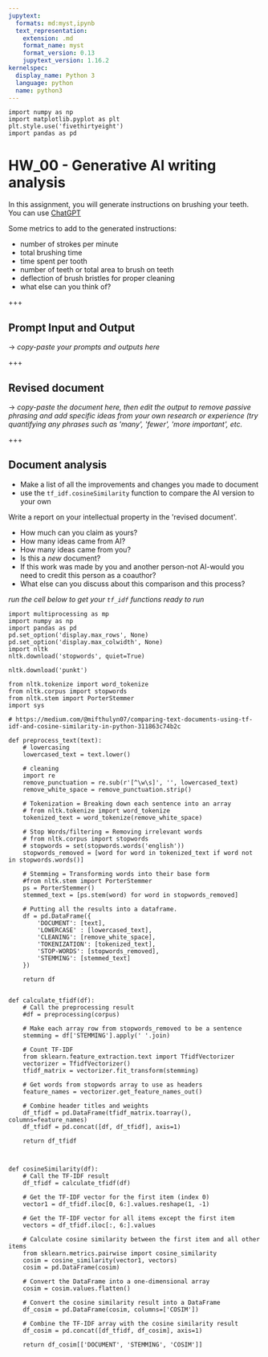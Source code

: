 ```yaml
---
jupytext:
  formats: md:myst,ipynb
  text_representation:
    extension: .md
    format_name: myst
    format_version: 0.13
    jupytext_version: 1.16.2
kernelspec:
  display_name: Python 3
  language: python
  name: python3
---
```


```{code-cell} ipython3
import numpy as np
import matplotlib.pyplot as plt
plt.style.use('fivethirtyeight')
import pandas as pd
```

# HW_00 - Generative AI writing analysis

In this assignment, you will generate instructions on brushing your teeth. You can use [ChatGPT](https://chatgpt.com/)

Some metrics to add to the generated instructions:

- number of strokes per minute
- total brushing time
- time spent per tooth 
- number of teeth or total area to brush on teeth
- deflection of brush bristles for proper cleaning
- what else can you think of?

+++

## Prompt Input and Output

-> _copy-paste your prompts and outputs here_

+++

## Revised document

-> _copy-paste the document here, then edit the output to remove passive phrasing and add specific ideas from your own research or experience (try quantifying any phrases such as 'many', 'fewer', 'more important', etc._

+++

## Document analysis

- Make a list of all the improvements and changes you made to document
- use the `tf_idf.cosineSimilarity` function to compare the AI version to your own

Write a report on your intellectual property  in the 'revised document'. 
- How much can you claim as yours?
- How many ideas came from AI?
- How many ideas came from you?
- Is this a _new_ document?
- If this work was made by you and another person-not AI-would you need to credit this person as a coauthor?
- What else can you discuss about this comparison and this process?

_run the cell below to get your `tf_idf` functions ready to run_

```{code-cell} ipython3
import multiprocessing as mp
import numpy as np
import pandas as pd
pd.set_option('display.max_rows', None)
pd.set_option('display.max_colwidth', None)
import nltk
nltk.download('stopwords', quiet=True)

nltk.download('punkt')

from nltk.tokenize import word_tokenize
from nltk.corpus import stopwords
from nltk.stem import PorterStemmer
import sys

# https://medium.com/@mifthulyn07/comparing-text-documents-using-tf-idf-and-cosine-similarity-in-python-311863c74b2c

def preprocess_text(text):
    # lowercasing
    lowercased_text = text.lower()

    # cleaning 
    import re 
    remove_punctuation = re.sub(r'[^\w\s]', '', lowercased_text)
    remove_white_space = remove_punctuation.strip()

    # Tokenization = Breaking down each sentence into an array
    # from nltk.tokenize import word_tokenize
    tokenized_text = word_tokenize(remove_white_space)

    # Stop Words/filtering = Removing irrelevant words
    # from nltk.corpus import stopwords
    # stopwords = set(stopwords.words('english'))
    stopwords_removed = [word for word in tokenized_text if word not in stopwords.words()]

    # Stemming = Transforming words into their base form
    #from nltk.stem import PorterStemmer
    ps = PorterStemmer()
    stemmed_text = [ps.stem(word) for word in stopwords_removed]
    
    # Putting all the results into a dataframe.
    df = pd.DataFrame({
        'DOCUMENT': [text],
        'LOWERCASE' : [lowercased_text],
        'CLEANING': [remove_white_space],
        'TOKENIZATION': [tokenized_text],
        'STOP-WORDS': [stopwords_removed],
        'STEMMING': [stemmed_text]
    })

    return df


def calculate_tfidf(df):
    # Call the preprocessing result
    #df = preprocessing(corpus)
        
    # Make each array row from stopwords_removed to be a sentence
    stemming = df['STEMMING'].apply(' '.join)
    
    # Count TF-IDF
    from sklearn.feature_extraction.text import TfidfVectorizer
    vectorizer = TfidfVectorizer()
    tfidf_matrix = vectorizer.fit_transform(stemming)
    
    # Get words from stopwords array to use as headers
    feature_names = vectorizer.get_feature_names_out()

    # Combine header titles and weights
    df_tfidf = pd.DataFrame(tfidf_matrix.toarray(), columns=feature_names)
    df_tfidf = pd.concat([df, df_tfidf], axis=1)

    return df_tfidf



def cosineSimilarity(df):
    # Call the TF-IDF result
    df_tfidf = calculate_tfidf(df)
    
    # Get the TF-IDF vector for the first item (index 0)
    vector1 = df_tfidf.iloc[0, 6:].values.reshape(1, -1)

    # Get the TF-IDF vector for all items except the first item
    vectors = df_tfidf.iloc[:, 6:].values
    
    # Calculate cosine similarity between the first item and all other items
    from sklearn.metrics.pairwise import cosine_similarity
    cosim = cosine_similarity(vector1, vectors)
    cosim = pd.DataFrame(cosim)
    
    # Convert the DataFrame into a one-dimensional array
    cosim = cosim.values.flatten()

    # Convert the cosine similarity result into a DataFrame
    df_cosim = pd.DataFrame(cosim, columns=['COSIM'])

    # Combine the TF-IDF array with the cosine similarity result
    df_cosim = pd.concat([df_tfidf, df_cosim], axis=1)

    return df_cosim[['DOCUMENT', 'STEMMING', 'COSIM']]
```
